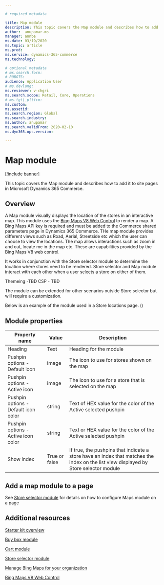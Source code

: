 ```yaml
---

# required metadata

title: Map module
description: This topic covers the Map module and describes how to add it to site pages in Microsoft Dynamics 365 Commerce.
author:  anupamar-ms
manager: annbe
ms.date: 03/19/2020
ms.topic: article
ms.prod:
ms.service: dynamics-365-commerce
ms.technology:

# optional metadata
# ms.search.form:
# ROBOTS:
audience: Application User
# ms.devlang:
ms.reviewer: v-chgri
ms.search.scope: Retail, Core, Operations
# ms.tgt\_pltfrm:
ms.custom:
ms.assetid:
ms.search.region: Global
ms.search.industry:
ms.author: anupamar
ms.search.validFrom: 2020-02-10
ms.dyn365.ops.version:

---
```


# Map module

[!include [banner](includes/banner.md)]

This topic covers the Map module and describes how to add it to site pages in Microsoft Dynamics 365 Commerce.

## Overview

A Map module visually displays the location of the stores in an interactive map.  This module uses the [Bing Maps V8 Web Control](https://docs.microsoft.com/en-us/bingmaps/v8-web-control/) to render a map.  A Bing Maps API key is required and must be added to the Commerce shared parameters page in Dynamics 365 Commerce. THe map module provides different views such as Road, Aerial, Streetside etc which the user can choose to view the locations. The map allows interactions such as zoom in and out, locate me in the map etc. These are capabilities provided by the Bing Maps V8 web control.

It works in conjunction with the Store selector module to determine the location where stores need to be rendered. Store selector and Map module interact with each other when a user selects a store on either of them.

Themeing  -TBD
CSP - TBD

The module can be extended for other scenarios outside Store selector but will require a customization.

Below is an example of the module used in a Store locations page.
()


## Module properties

| Property name             | Value                 | Description |
|---------------------------|-----------------------|-------------|
| Heading| Text| Heading for the module|
|Pushpin options - Default icon|image | The icon to use for stores shown on the map|
|Pushpin options - Active icon|image | The icon to use for a store that is selected on the map|
|Pushpin options - Default icon color|string  |Text of HEX value for the color of the Active selected pushpin |
|Pushpin options - Active icon color|string | Text or HEX value for the color of the Active selected pushpin|
|Show index|True or false  | If true, the pushpins that indicate a store have an index that matches the index on the list view displayed by Store selector module|



## Add a map module to a page

See [Store selector module](store-selector.md) for details on how to configure Maps module on a page
 
## Additional resources

[Starter kit overview](starter-kit-overview.md)

[Buy box module](add-buy-box.md)

[Cart module](add-cart-module.md)

[Store selector module](store-selector.md)

[Manage Bing Maps for your organization](dev-itpro/manage-bing-maps.md)

[Bing Maps V8 Web Control](https://docs.microsoft.com/en-us/bingmaps/v8-web-control/)



